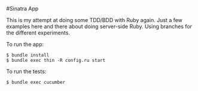 #Sinatra App

This is my attempt at doing some TDD/BDD with Ruby again. Just a few examples here and there about doing server-side Ruby. Using branches for the different experiments.

To run the app:

    $ bundle install
    $ bundle exec thin -R config.ru start

To run the tests:

    $ bundle exec cucumber

